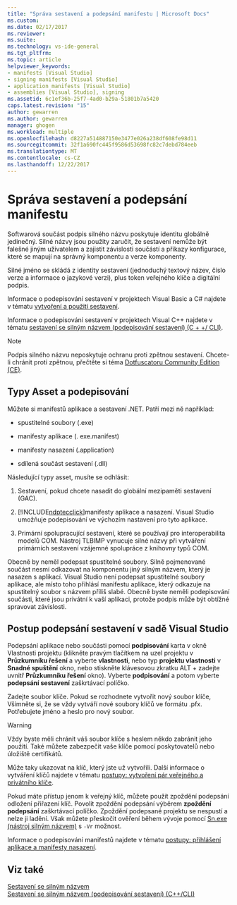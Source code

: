 ```yaml
---
title: "Správa sestavení a podepsání manifestu | Microsoft Docs"
ms.custom: 
ms.date: 02/17/2017
ms.reviewer: 
ms.suite: 
ms.technology: vs-ide-general
ms.tgt_pltfrm: 
ms.topic: article
helpviewer_keywords:
- manifests [Visual Studio]
- signing manifests [Visual Studio]
- application manifests [Visual Studio]
- assemblies [Visual Studio], signing
ms.assetid: 6c1ef36b-25f7-4ad0-b29a-51801b7a5420
caps.latest.revision: "15"
author: gewarren
ms.author: gewarren
manager: ghogen
ms.workload: multiple
ms.openlocfilehash: d8227a514887150e3477e026a238df608fe98d11
ms.sourcegitcommit: 32f1a690fc445f9586d53698fc82c7debd784eeb
ms.translationtype: MT
ms.contentlocale: cs-CZ
ms.lasthandoff: 12/22/2017
---
```

# <a name="managing-assembly-and-manifest-signing"></a>Správa sestavení a podepsání manifestu
Softwarová součást podpis silného názvu poskytuje identitu globálně jedinečný. Silné názvy jsou použity zaručit, že sestavení nemůže být falešné jiným uživatelem a zajistit závislosti součástí a příkazy konfigurace, které se mapují na správný komponentu a verze komponenty.  
  
 Silné jméno se skládá z identity sestavení (jednoduchý textový název, číslo verze a informace o jazykové verzi), plus token veřejného klíče a digitální podpis.  
  
 Informace o podepisování sestavení v projektech Visual Basic a C# najdete v tématu [vytvoření a použití sestavení](http://msdn.microsoft.com/Library/ffbf6d9e-4a88-4a8a-9645-4ce0ee1ee5f9).  
  
 Informace o podepisování sestavení v projektech Visual C++ najdete v tématu [sestavení se silným názvem (podepisování sestavení) (C + +/ CLI)](/cpp/dotnet/strong-name-assemblies-assembly-signing-cpp-cli).  

> [!NOTE]
>  Podpis silného názvu neposkytuje ochranu proti zpětnou sestavení.  Chcete-li chránit proti zpětnou, přečtěte si téma [Dotfuscatoru Community Edition (CE)](dotfuscator/index.md).
  
## <a name="asset-types-and-signing"></a>Typy Asset a podepisování  
 Můžete si manifestů aplikace a sestavení .NET. Patří mezi ně například:  
  
-   spustitelné soubory (.exe)  
  
-   manifesty aplikace (. exe.manifest)  
  
-   manifesty nasazení (.application)  
  
-   sdílená součást sestavení (.dll)  
  
Následující typy asset, musíte se odhlásit:  
  
1.  Sestavení, pokud chcete nasadit do globální mezipaměti sestavení (GAC).  
  
2.  [!INCLUDE[ndptecclick](../deployment/includes/ndptecclick_md.md)]manifesty aplikace a nasazení. Visual Studio umožňuje podepisování ve výchozím nastavení pro tyto aplikace.  
  
3.  Primární spolupracující sestavení, které se používají pro interoperabilita modelů COM. Nástroj TLBIMP vynucuje silné názvy při vytváření primárních sestavení vzájemné spolupráce z knihovny typů COM.  
  
Obecně by neměl podepsat spustitelné soubory. Silně pojmenované součást nesmí odkazovat na komponentu jiný silným názvem, který je nasazen s aplikací. Visual Studio není podepsat spustitelné soubory aplikace, ale místo toho přihlásí manifestu aplikace, který odkazuje na spustitelný soubor s názvem příliš slabé. Obecně byste neměli podepisování součásti, které jsou privátní k vaší aplikaci, protože podpis může být obtížné spravovat závislosti.  
  
## <a name="how-to-sign-an-assembly-in-visual-studio"></a>Postup podepsání sestavení v sadě Visual Studio  
 Podepsání aplikace nebo součásti pomocí **podpisování** karta v okně Vlastnosti projektu (klikněte pravým tlačítkem na uzel projektu v **Průzkumníku řešení** a vyberte **vlastnosti**, nebo typ **projektu vlastnosti** v **Snadné spuštění** okno, nebo stiskněte klávesovou zkratku ALT + zadejte uvnitř **Průzkumníku řešení** okno). Vyberte **podpisování** a potom vyberte **podepsání sestavení** zaškrtávací políčko.  
  
 Zadejte soubor klíče. Pokud se rozhodnete vytvořit nový soubor klíče, Všimněte si, že se vždy vytváří nové soubory klíčů ve formátu .pfx. Potřebujete jméno a heslo pro nový soubor.  
  
> [!WARNING]
>  Vždy byste měli chránit váš soubor klíče s heslem někdo zabránit jeho použití. Také můžete zabezpečit vaše klíče pomocí poskytovatelů nebo úložiště certifikátů.  
  
 Může taky ukazovat na klíč, který jste už vytvořili. Další informace o vytváření klíčů najdete v tématu [postupy: vytvoření pár veřejného a privátního klíče](/dotnet/framework/app-domains/how-to-create-a-public-private-key-pair).  
  
 Pokud máte přístup jenom k veřejný klíč, můžete použít zpoždění podepsání odložení přiřazení klíč. Povolit zpoždění podepsání výběrem **zpoždění podepsání** zaškrtávací políčko. Zpoždění podepsané projektu se nespustí a nelze ji ladění. Však můžete přeskočit ověření během vývoje pomocí [Sn.exe (nástroj silným názvem)](/dotnet/framework/tools/sn-exe-strong-name-tool) s `-Vr` možnost.  
  
 Informace o podepisování manifestů najdete v tématu [postupy: přihlášení aplikace a manifesty nasazení](../ide/how-to-sign-application-and-deployment-manifests.md).  
  
## <a name="see-also"></a>Viz také  
 [Sestavení se silným názvem](/dotnet/framework/app-domains/strong-named-assemblies)   
 [Sestavení se silným názvem (podepisování sestavení) (C++/CLI)](/cpp/dotnet/strong-name-assemblies-assembly-signing-cpp-cli)